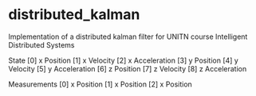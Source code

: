 # distributed_kalman
Implementation of a distributed kalman filter for UNITN course Intelligent Distributed Systems

State
[0] x Position
[1] x Velocity
[2] x Acceleration
[3] y Position
[4] y Velocity
[5] y Acceleration
[6] z Position
[7] z Velocity
[8] z Acceleration

Measurements
[0] x Position
[1] x Position
[2] x Position